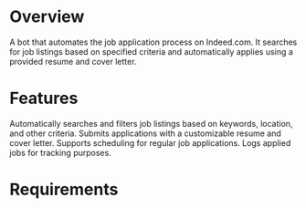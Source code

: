 # Overview
  A bot that automates the job application process on Indeed.com. It searches for job listings based on specified criteria and automatically applies using a provided resume and cover letter.
# Features
  Automatically searches and filters job listings based on keywords, location, and other criteria.
  Submits applications with a customizable resume and cover letter.
  Supports scheduling for regular job applications.
  Logs applied jobs for tracking purposes.
# Requirements
